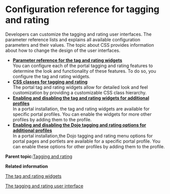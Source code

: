 # Configuration reference for tagging and rating

Developers can customize the tagging and rating user interfaces. The parameter reference lists and explains all available configuration parameters and their values. The topic about CSS provides information about how to change the design of the user interfaces.

-   **[Parameter reference for the tag and rating widgets](../admin-system/tag_rate_parm_ref.md)**  
You can configure each of the portal tagging and rating features to determine the look and functionality of these features. To do so, you configure the tag and rating widgets.
-   **[CSS classes for tagging and rating ](../admin-system/tag_rate_ref_css_class.md)**  
The portal tag and rating widgets allow for detailed look and feel customization by providing a customizable CSS class hierarchy.
-   **[Enabling and disabling the tag and rating widgets for additional profiles](../admin-system/tag_rate_nbldsbl_inline_modules.md)**  
In a portal installation, the tag and rating widgets are available for specific portal profiles. You can enable the widgets for more other profiles by adding them to the profile.
-   **[Enabling and disabling the Dojo tagging and rating options for additional profiles ](../admin-system/tag_rate_nbldsbl_dojo_options.md)**  
In a portal installation,the Dojo tagging and rating menu options for portal pages and portlets are available for a specific portal profile. You can enable these options for other profiles by adding them to the profile.

**Parent topic:**[Tagging and rating ](../admin-system/tag_rate_mngadmin.md)

**Related information**  


[The tag and rating widgets ](../admin-system/tag_rate_ui_alt.md)

[The tagging and rating user interface ](../admin-system/tag_rate_ui.md)

